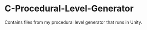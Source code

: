 # C-Procedural-Level-Generator
Contains files from my procedural level generator that runs in Unity.
